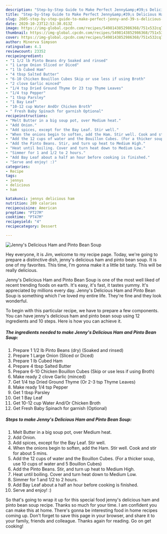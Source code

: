```yaml
---
description: "Step-by-Step Guide to Make Perfect Jenny&amp;#39;s Delicious Ham and Pinto Bean Soup"
title: "Step-by-Step Guide to Make Perfect Jenny&amp;#39;s Delicious Ham and Pinto Bean Soup"
slug: 2605-step-by-step-guide-to-make-perfect-jenny-and-39-s-delicious-ham-and-pinto-bean-soup
date: 2020-10-23T12:53:30.013Z
image: https://img-global.cpcdn.com/recipes/5498143852986368/751x532cq70/jennys-delicious-ham-and-pinto-bean-soup-recipe-main-photo.jpg
thumbnail: https://img-global.cpcdn.com/recipes/5498143852986368/751x532cq70/jennys-delicious-ham-and-pinto-bean-soup-recipe-main-photo.jpg
cover: https://img-global.cpcdn.com/recipes/5498143852986368/751x532cq70/jennys-delicious-ham-and-pinto-bean-soup-recipe-main-photo.jpg
author: Minerva Simpson
ratingvalue: 4.1
reviewcount: 23352
recipeingredient:
- "1 1/2 lb Pinto Beans dry Soaked and rinsed"
- "1 Large Onion Sliced or Diced"
- "1 lb Cubed Ham"
- "4 tbsp Salted Butter"
- "6-10 Chicken Bouillon Cubes Skip or use less if using Broth"
- "2 clove Garlic minced"
- "1/4 tsp Dried Ground Thyme Or 23 tsp Thyme Leaves"
- "1/4 tsp Pepper"
- "1 tbsp Parsley"
- "1 Bay Leaf"
- "10-12 cup Water AndOr Chicken Broth"
- " Fresh Baby Spinach for garnish Optional"
recipeinstructions:
- "Melt Butter in a big soup pot, over Medium heat."
- "Add Onion."
- "Add spices, except for the Bay Leaf. Stir well."
- "When the onions begin to soften, add the Ham. Stir well. Cook and stir for about 5 mins."
- "Add the 12 cups of water and the Bouillon Cubes. (For a thicker soup, use 10 cups of water and 5 Bouillon Cubes)"
- "Add the Pinto Beans. Stir, and turn up heat to Medium High."
- "Heat until boiling. Cover and turn heat down to Medium Low."
- "Simmer for 1 and 1/2 to 2 hours."
- "Add Bay Leaf about a half an hour before cooking is finished."
- "Serve and enjoy! :)"
categories:
- Recipe
tags:
- jennys
- delicious
- ham

katakunci: jennys delicious ham 
nutrition: 289 calories
recipecuisine: American
preptime: "PT27M"
cooktime: "PT47M"
recipeyield: "4"
recipecategory: Dessert

---
```



![Jenny&#39;s Delicious Ham and Pinto Bean Soup](https://img-global.cpcdn.com/recipes/5498143852986368/751x532cq70/jennys-delicious-ham-and-pinto-bean-soup-recipe-main-photo.jpg)

Hey everyone, it is Jim, welcome to my recipe page. Today, we're going to prepare a distinctive dish, jenny&#39;s delicious ham and pinto bean soup. It is one of my favorites. This time, I'm gonna make it a little bit tasty. This will be really delicious.



Jenny&#39;s Delicious Ham and Pinto Bean Soup is one of the most well liked of recent trending foods on earth. It's easy, it's fast, it tastes yummy. It's appreciated by millions every day. Jenny&#39;s Delicious Ham and Pinto Bean Soup is something which I've loved my entire life. They're fine and they look wonderful.


To begin with this particular recipe, we have to prepare a few components. You can have jenny&#39;s delicious ham and pinto bean soup using 12 ingredients and 10 steps. Here is how you can achieve it.

<!--inarticleads1-->

##### The ingredients needed to make Jenny&#39;s Delicious Ham and Pinto Bean Soup:

1. Prepare 1 1/2 lb Pinto Beans (dry) (Soaked and rinsed)
1. Prepare 1 Large Onion (Sliced or Diced)
1. Prepare 1 lb Cubed Ham
1. Prepare 4 tbsp Salted Butter
1. Prepare 6-10 Chicken Bouillon Cubes (Skip or use less if using Broth)
1. Make ready 2 clove Garlic (minced)
1. Get 1/4 tsp Dried Ground Thyme (Or 2-3 tsp Thyme Leaves)
1. Make ready 1/4 tsp Pepper
1. Get 1 tbsp Parsley
1. Get 1 Bay Leaf
1. Get 10-12 cup Water And/Or Chicken Broth
1. Get  Fresh Baby Spinach for garnish (Optional)




<!--inarticleads2-->

##### Steps to make Jenny&#39;s Delicious Ham and Pinto Bean Soup:

1. Melt Butter in a big soup pot, over Medium heat.
1. Add Onion.
1. Add spices, except for the Bay Leaf. Stir well.
1. When the onions begin to soften, add the Ham. Stir well. Cook and stir for about 5 mins.
1. Add the 12 cups of water and the Bouillon Cubes. (For a thicker soup, use 10 cups of water and 5 Bouillon Cubes)
1. Add the Pinto Beans. Stir, and turn up heat to Medium High.
1. Heat until boiling. Cover and turn heat down to Medium Low.
1. Simmer for 1 and 1/2 to 2 hours.
1. Add Bay Leaf about a half an hour before cooking is finished.
1. Serve and enjoy! :)




So that's going to wrap it up for this special food jenny&#39;s delicious ham and pinto bean soup recipe. Thanks so much for your time. I am confident you can make this at home. There's gonna be interesting food in home recipes coming up. Don't forget to save this page in your browser, and share it to your family, friends and colleague. Thanks again for reading. Go on get cooking!

